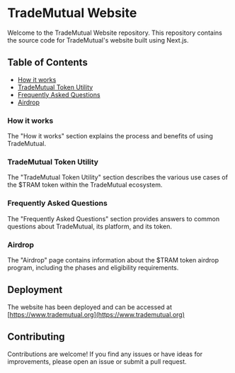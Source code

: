 # TradeMutual Website

Welcome to the TradeMutual Website repository. This repository contains the source code for TradeMutual's website built using Next.js. 

## Table of Contents

- [How it works](https://www.trademutual.org/#how-it-works)
- [TradeMutual Token Utility](https://www.trademutual.org/#tokeonomics)
- [Frequently Asked Questions](https://www.trademutual.org/#faq)
- [Airdrop](https://www.trademutual.org/airdrop)

### How it works

The "How it works" section explains the process and benefits of using TradeMutual. 

### TradeMutual Token Utility

The "TradeMutual Token Utility" section describes the various use cases of the $TRAM token within the TradeMutual ecosystem.

### Frequently Asked Questions

The "Frequently Asked Questions" section provides answers to common questions about TradeMutual, its platform, and its token.

### Airdrop

The "Airdrop" page contains information about the $TRAM token airdrop program, including the phases and eligibility requirements.

## Deployment

The website has been deployed and can be accessed at [https://www.trademutual.org](https://www.trademutual.org)

## Contributing

Contributions are welcome! If you find any issues or have ideas for improvements, please open an issue or submit a pull request.


